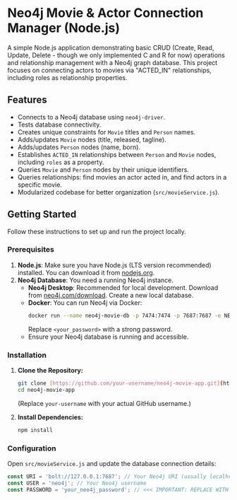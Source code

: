 # Neo4j Movie & Actor Connection Manager (Node.js)

A simple Node.js application demonstrating basic CRUD (Create, Read, Update, Delete - though we only implemented C and R for now) operations and relationship management with a Neo4j graph database. This project focuses on connecting actors to movies via "ACTED_IN" relationships, including roles as relationship properties.

## Features

-   Connects to a Neo4j database using `neo4j-driver`.
-   Tests database connectivity.
-   Creates unique constraints for `Movie` titles and `Person` names.
-   Adds/updates `Movie` nodes (title, released, tagline).
-   Adds/updates `Person` nodes (name, born).
-   Establishes `ACTED_IN` relationships between `Person` and `Movie` nodes, including `roles` as a property.
-   Queries `Movie` and `Person` nodes by their unique identifiers.
-   Queries relationships: find movies an actor acted in, and find actors in a specific movie.
-   Modularized codebase for better organization (`src/movieService.js`).

## Getting Started

Follow these instructions to set up and run the project locally.

### Prerequisites

1.  **Node.js**: Make sure you have Node.js (LTS version recommended) installed. You can download it from [nodejs.org](https://nodejs.org/).
2.  **Neo4j Database**: You need a running Neo4j instance.
    * **Neo4j Desktop**: Recommended for local development. Download from [neo4j.com/download](https://neo4j.com/download/). Create a new local database.
    * **Docker**: You can run Neo4j via Docker:
        ```bash
        docker run --name neo4j-movie-db -p 7474:7474 -p 7687:7687 -e NEO4J_AUTH=neo4j/<your_password> neo4j:latest
        ```
        Replace `<your_password>` with a strong password.
    * Ensure your Neo4j database is running and accessible.

### Installation

1.  **Clone the Repository:**
    ```bash
    git clone [https://github.com/your-username/neo4j-movie-app.git](https://github.com/your-username/neo4j-movie-app.git)
    cd neo4j-movie-app
    ```
    (Replace `your-username` with your actual GitHub username.)

2.  **Install Dependencies:**
    ```bash
    npm install
    ```

### Configuration

Open `src/movieService.js` and update the database connection details:

```javascript
const URI = 'bolt://127.0.0.1:7687'; // Your Neo4j URI (usually localhost)
const USER = 'neo4j'; // Your Neo4j username
const PASSWORD = 'your_neo4j_password'; // <<< IMPORTANT: REPLACE WITH YOUR ACTUAL PASSWORD!